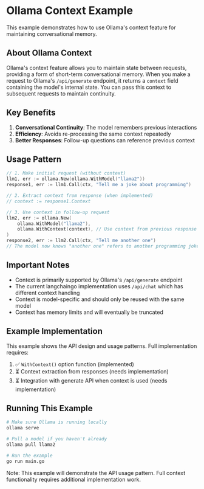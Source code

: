 # Ollama Context Example

This example demonstrates how to use Ollama's context feature for maintaining conversational memory.

## About Ollama Context

Ollama's context feature allows you to maintain state between requests, providing a form of short-term conversational memory. When you make a request to Ollama's `/api/generate` endpoint, it returns a `context` field containing the model's internal state. You can pass this context to subsequent requests to maintain continuity.

## Key Benefits

1. **Conversational Continuity**: The model remembers previous interactions
2. **Efficiency**: Avoids re-processing the same context repeatedly  
3. **Better Responses**: Follow-up questions can reference previous context

## Usage Pattern

```go
// 1. Make initial request (without context)
llm1, err := ollama.New(ollama.WithModel("llama2"))
response1, err := llm1.Call(ctx, "Tell me a joke about programming")

// 2. Extract context from response (when implemented)
// context := response1.Context

// 3. Use context in follow-up request
llm2, err := ollama.New(
    ollama.WithModel("llama2"),
    ollama.WithContext(context), // Use context from previous response
)
response2, err := llm2.Call(ctx, "Tell me another one")
// The model now knows "another one" refers to another programming joke
```

## Important Notes

- Context is primarily supported by Ollama's `/api/generate` endpoint
- The current langchaingo implementation uses `/api/chat` which has different context handling
- Context is model-specific and should only be reused with the same model
- Context has memory limits and will eventually be truncated

## Example Implementation

This example shows the API design and usage patterns. Full implementation requires:

1. ✅ `WithContext()` option function (implemented)
2. ⏳ Context extraction from responses (needs implementation)
3. ⏳ Integration with generate API when context is used (needs implementation)

## Running This Example

```bash
# Make sure Ollama is running locally
ollama serve

# Pull a model if you haven't already
ollama pull llama2

# Run the example
go run main.go
```

Note: This example will demonstrate the API usage pattern. Full context functionality requires additional implementation work.